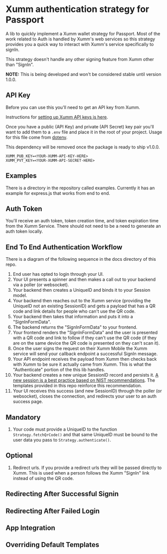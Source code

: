 # Xumm authentication strategy for Passport

A lib to quickly implement a Xumm wallet strategy for Passport. Most of the work related to Auth is handled by Xumm's web services so this strategy provides you a quick way to interact with Xumm's service specifically to signIn.

This strategy doesn't handle any other signing feature from Xumm other than "SignIn".

**NOTE:** This is being developed and won't be considered stable until version 1.0.0.

## API Key

Before you can use this you'll need to get an API key from Xumm.

Instructions for [setting up Xumm API keys is here](https://dev.to/wietse/xumm-sdk-1-get-your-xumm-api-credentials-5c3i).

Once you have a public (API Key) and private (API Secret) key pair you'll want to add them to a `.env` file and place it in the root of your project. Usage for this file come from [dotenv](https://www.npmjs.com/package/dotenv).

This dependency will be removed once the package is ready to ship v1.0.0.

```
XUMM_PUB_KEY=<YOUR-XUMM-API-KEY-HERE>
XUMM_PVT_KEY=<YOUR-XUMM-API-SECRET-HERE>
```

## Examples

There is a directory in the repository called examples. Currently it has an example for express.js that works from end to end.

## Auth Token

You'll receive an auth token, token creation time, and token expiration time from the Xumm Service. There should not need to be a need to generate an auth token locally.

## End To End Authentication Workflow

There is a diagram of the following sequence in the docs directory of this repo.

1. End user has opted to login through your UI.
1. Your UI presents a spinner and then makes a call out to your backend via a poller (or websocket).
1. Your backend then creates a UniqueID and binds it to your Session model.
1. Your backend then reaches out to the Xumm service (providing the UniqueID not an existing SessionID) and gets a payload that has a QR code and link details for people who can't use the QR code.
1. Your backend then takes that information and puts it into a "SignInFormData".
1. The backend returns the "SignInFormData" to your frontend.
1. Your frontend renders the "SignInFormData" and the user is presented with a QR code and link to follow if they can't use the QR code (if they are on the same device the QR code is presented on they can't scan it).
1. Once the user signs the request on their Xumm Mobile the Xumm service will send your callback endpoint a successful SignIn message.
1. Your API endpoint receives the payload from Xumm then checks back with Xumm to be sure it actually came from Xumm. This is what the "Authenticate" portion of the this lib handles.
1. Your backend creates a new unique SessionID record and persists it. [A new session is a best practice based on NIST recommendations](https://nvlpubs.nist.gov/nistpubs/SpecialPublications/NIST.SP.800-63b.pdf). The templates provided in this repo reinforce this recommendation.
1. Your UI receives this success (and new SessionID) through the poller (or websocket), closes the connection, and redirects your user to an auth success page.

## Mandatory

1. Your code must provide a UniqueID to the function `Strategy.fetchQrCode()` and that same UniqueID must be bound to the user data you pass to `Strategy.authenticate()`.

## Optional

1. Redirect urls. If you provide a redirect urls they will be passed directly to Xumm. This is used when a person follows the Xumm "SignIn" link instead of using the QR code.

## Redirecting After Successful Signin

## Redirecting After Failed Login

## App Integration

## Overriding Default Templates
